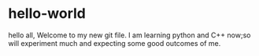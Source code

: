 # hello-world
hello all,
Welcome to my new git file. I am learning python and C++ now;so will experiment much and expecting some good outcomes of me.
